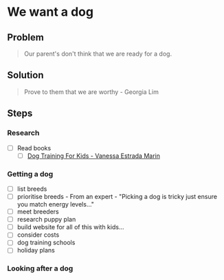 # We want a dog

## Problem

> Our parent's don't think that we are ready for a dog.

## Solution

> Prove to them that we are worthy - Georgia Lim

## Steps

### Research

- [ ] Read books
    - [ ] [Dog Training For Kids - Vanessa Estrada Marin](https://www.amazon.com.au/Dog-Training-Kids-Furry-Friend/dp/0593196570)

### Getting a dog


- [ ] list breeds 
- [ ] prioritise breeds - From an expert - "Picking a dog is tricky just ensure you match energy levels..."
- [ ] meet breeders
- [ ] research puppy plan
- [ ] build website for all of this with kids...
- [ ] consider costs
- [ ] dog training schools
- [ ] holiday plans

### Looking after a dog
